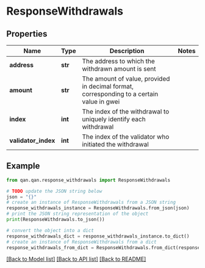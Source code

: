 # ResponseWithdrawals


## Properties

Name | Type | Description | Notes
------------ | ------------- | ------------- | -------------
**address** | **str** | The address to which the withdrawn amount is sent | 
**amount** | **str** | The amount of value, provided in decimal format, corresponding to a certain value in gwei | 
**index** | **int** | The index of the withdrawal to uniquely identify each withdrawal | 
**validator_index** | **int** | The index of the validator who initiated the withdrawal | 

## Example

```python
from qan.qan.response_withdrawals import ResponseWithdrawals

# TODO update the JSON string below
json = "{}"
# create an instance of ResponseWithdrawals from a JSON string
response_withdrawals_instance = ResponseWithdrawals.from_json(json)
# print the JSON string representation of the object
print(ResponseWithdrawals.to_json())

# convert the object into a dict
response_withdrawals_dict = response_withdrawals_instance.to_dict()
# create an instance of ResponseWithdrawals from a dict
response_withdrawals_from_dict = ResponseWithdrawals.from_dict(response_withdrawals_dict)
```
[[Back to Model list]](../README.md#documentation-for-models) [[Back to API list]](../README.md#documentation-for-api-endpoints) [[Back to README]](../README.md)


